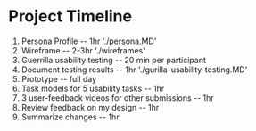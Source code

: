 # Project Timeline

1. Persona Profile -- 1hr 
  './persona.MD'
2. Wireframe -- 2-3hr 
  './wireframes'
3. Guerrilla usability testing -- 20 min per participant
4. Document testing results -- 1hr
  './gurilla-usability-testing.MD'
5. Prototype -- full day
6. Task models for 5 usability tasks -- 1hr
7. 3 user-feedback videos for other submissions -- 1hr
8. Review feedback on my design -- 1hr
9. Summarize changes -- 1hr
